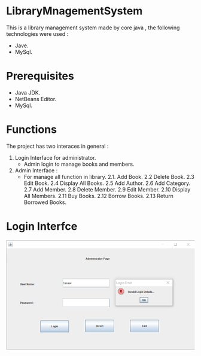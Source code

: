 # LibraryMnagementSystem
This is a library management system made by core java , the following technologies were used :
- Jave.
- MySql.
# Prerequisites
- Java JDK.
- NetBeans Editor.
- MySql.

# Functions
The project has two interaces in general : 
1. Login Interface for administrator.
   - Admin login to manage books and members.
2. Admin Interface : 
   - For manage all function in library.
       2.1. Add Book.
       2.2 Delete Book.
       2.3 Edit Book.
       2.4 Display All Books.
       2.5 Add Author.
       2.6 Add Category.
       2.7 Add Member.
       2.8 Delete Member.
       2.9 Edit Member.
       2.10 Display All Members.
       2.11 Buy Books.
       2.12 Borrow Books.
       2.13 Return Borrowed Books.
  
  # Login Interfce
  ![alt text](Screenshot/2.png)
  
